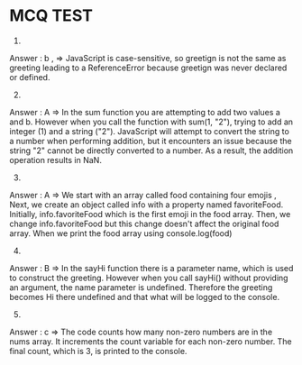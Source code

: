 # MCQ TEST

1. 
Answer : b , => JavaScript is case-sensitive, so greetign is not the same as greeting leading to a ReferenceError because greetign was never declared or defined.

2. 
Answer : A => In the sum function you are attempting to add two values a and b. However when you call the function with sum(1, "2"), trying to add an integer (1) and a string ("2"). 
JavaScript will attempt to convert the string to a number when performing addition, but it encounters an issue because the string "2" cannot be directly converted to a number.
As a result, the addition operation results in NaN.

3. 
Answer : A => We start with an array called food containing four emojis , Next, we create an object called info with a property named favoriteFood. Initially, info.favoriteFood which is the first emoji in the food array.
Then, we change info.favoriteFood but this change doesn't affect the original food array. When we print the food array using console.log(food)

4. 
Answer : B => In the sayHi function there is a parameter name, which is used to construct the greeting. 
However when you call sayHi() without providing an argument, the name parameter is undefined. Therefore the greeting becomes Hi there undefined and that what will be logged to the console.

5.
Answer : c => The code counts how many non-zero numbers are in the nums array.
It increments the count variable for each non-zero number.
The final count, which is 3, is printed to the console.
